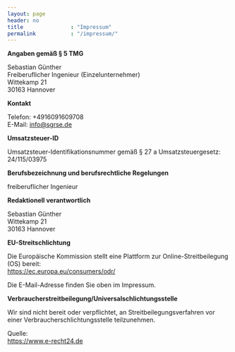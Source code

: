 ```yaml
---
layout: page
header: no
title               : "Impressum"
permalink           : "/impressum/"
---
```



**Angaben gemäß § 5 TMG**

Sebastian Günther\
Freiberuflicher Ingenieur (Einzelunternehmer)\
Wittekamp 21\
30163 Hannover

**Kontakt**

Telefon: +4916091609708\
E-Mail: info@sgrse.de


**Umsatzsteuer-ID**

Umsatzsteuer-Identifikationsnummer gemäß § 27 a Umsatzsteuergesetz:\
24/115/03975


**Berufsbezeichnung und berufsrechtliche Regelungen**

freiberuflicher Ingenieur


<!--
Angaben zur Berufshaftpflichtversicherung
Name und Sitz des Versicherers:
Berufshaftpflicht
Name
Adresse
Geltungsraum der Versicherung:
Räumliche Geltung
-->


**Redaktionell verantwortlich**

Sebastian Günther\
Wittekamp 21\
30163 Hannover


**EU-Streitschlichtung**

Die Europäische Kommission stellt eine Plattform zur Online-Streitbeilegung (OS) bereit:\
<https://ec.europa.eu/consumers/odr/>


Die E-Mail-Adresse finden Sie oben im Impressum.


**Verbraucherstreitbeilegung/Universalschlichtungsstelle**

Wir sind nicht bereit oder verpflichtet, an Streitbeilegungsverfahren vor einer
Verbraucherschlichtungsstelle teilzunehmen.

Quelle:\
<https://www.e-recht24.de>